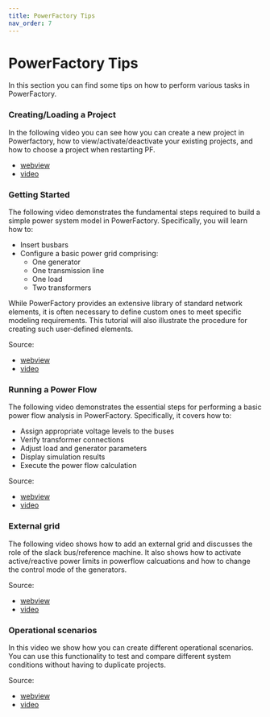 ```yaml
---
title: PowerFactory Tips
nav_order: 7
---
```


# PowerFactory Tips
In this section you can find some tips on how to perform various tasks in PowerFactory.

### Creating/Loading a Project
In the following video you can see how you can create a new project in Powerfactory, how to view/activate/deactivate your existing projects, and how to choose a project when restarting PF.
- [webview](https://panopto.dtu.dk/Panopto/Pages/Viewer.aspx?id=f4df922c-ea36-48be-b5c0-b355008ef694)
- [video](https://panopto.dtu.dk/Panopto/Content/Sessions2/777cd3d9-b6fc-413c-b938-b355008ef68a/f4df922c-ea36-48be-b5c0-b355008ef694-60dd6e13-3398-4aa3-81cb-b3550095aa68.mp4?invocationId=30223b8c-ee8e-f011-8fff-f1aec7d4dd15)

### Getting Started
The following video demonstrates the fundamental steps required to build a simple power system model in PowerFactory. Specifically, you will learn how to:

- Insert busbars  
- Configure a basic power grid comprising:  
  - One generator  
  - One transmission line  
  - One load  
  - Two transformers  

While PowerFactory provides an extensive library of standard network elements, it is often necessary to define custom ones to meet specific modeling requirements. This tutorial will also illustrate the procedure for creating such user-defined elements.

Source:
- [webview](https://panopto.dtu.dk/Panopto/Pages/Viewer.aspx?id=c73f9ea2-b49e-4b2a-8014-b3540109c2ce)
- [video](https://panopto.dtu.dk/Panopto/Content/Sessions2/ca12cab7-3d46-4b64-9f2b-b3540109c2c5/c73f9ea2-b49e-4b2a-8014-b3540109c2ce-5e45f4e0-cc0e-4939-9fab-b354010cb437.mp4?invocationId=75a0e0eb-e88e-f011-8fff-f1aec7d4dd15)

### Running a Power Flow
The following video demonstrates the essential steps for performing a basic power flow analysis in PowerFactory. Specifically, it covers how to:

- Assign appropriate voltage levels to the buses  
- Verify transformer connections  
- Adjust load and generator parameters  
- Display simulation results  
- Execute the power flow calculation

Source:
- [webview](https://panopto.dtu.dk/Panopto/Pages/Viewer.aspx?id=73773567-9088-4980-bd0e-b3540115333d)
- [video](https://panopto.dtu.dk/Panopto/Content/Sessions2/75463140-f332-49ba-84ff-b35401153334/73773567-9088-4980-bd0e-b3540115333d-3858c1c8-6f81-4b5e-bdc8-b3540119f22a.mp4?invocationId=f0bfc90e-e98e-f011-8fff-f1aec7d4dd15)

### External grid
The following video shows how to add an external grid and discusses the role of the slack bus/reference machine. It also shows how to activate active/reactive power limits in powerflow calcuations and how to change the control mode of the generators.

Source:
- [webview](hhttps://panopto.dtu.dk/Panopto/Pages/Viewer.aspx?id=46eb192c-883e-4f2f-a4f1-b35500f06ddf)
- [video](https://panopto.dtu.dk/Panopto/Content/Sessions2/95fb9864-96e2-48d3-bee8-b35500f06dd6/46eb192c-883e-4f2f-a4f1-b35500f06ddf-a14d10ff-e50c-4a53-b2be-b35500f336ca.mp4?invocationId=ffb1919d-1e8f-f011-8fff-f1aec7d4dd15)

### Operational scenarios
In this video we show how you can create different operational scenarios. You can use this functionality to test and compare different system conditions without having to duplicate projects.

Source:
- [webview](https://panopto.dtu.dk/Panopto/Pages/Viewer.aspx?id=4b4b92b6-7256-41a2-9d8f-b35500f91c39)
- [video](https://panopto.dtu.dk/Panopto/Content/Sessions2/3e02ff85-7338-4042-a0be-b35500f91c30/4b4b92b6-7256-41a2-9d8f-b35500f91c39-e5911767-9347-4da1-a57f-b35500fae65d.mp4?invocationId=a1b7b4f0-218f-f011-8fff-f1aec7d4dd15)
